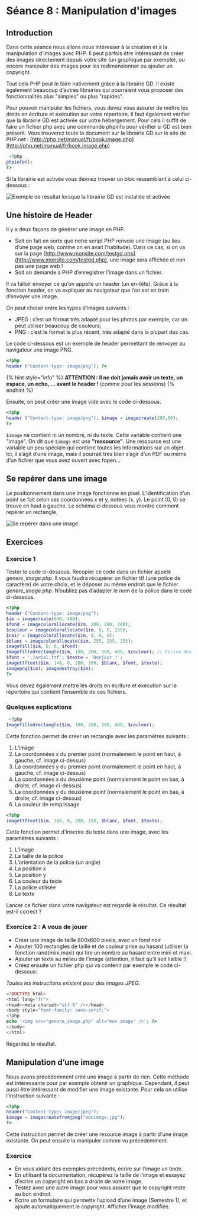 # Séance 8 : Manipulation d'images

## Introduction

Dans cette séance nous allons nous intéresser à la création et à la manipulation d’images avec PHP. Il peut parfois être intéressant de créer des images directement depuis votre site \(un graphique par exemple\), ou encore manipuler des images pour les redimensionner ou ajouter un copyright.

Tout cela PHP peut le faire nativement grâce à la librairie GD. Il existe également beaucoup d’autres librairies qui pourraient vous proposer des fonctionnalités plus "simples" ou plus "rapides".

Pour pouvoir manipuler les fichiers, vous devez vous assurer de mettre les droits en écriture et exécution sur votre répertoire. Il faut également vérifier que la librairie GD est activée sur votre hébergement. Pour cela il suffit de faire un fichier php avec une commande phpinfo pour vérifier si GD est bien présent. Vous trouverez toute la document sur la librairie GD sur le site de PHP.net : [http://php.net/manual/fr/book.image.php](http://php.net/manual/fr/book.image.php)

```php
 <?php
phpinfo();
?>
```

Si la librairie est activée vous devriez trouver un bloc ressemblant à celui ci-dessous :

![Exemple de r&#xE9;sultat lorsque la librairie GD est install&#xE9;e et activ&#xE9;e](.gitbook/assets/gd.PNG)

## Une histoire de Header

Il y a deux façons de générer une image en PHP.

* Soit on fait en sorte que notre script PHP renvoie une image \(au lieu d’une page web, comme on en avait l’habitude\). Dans ce cas, si on va sur la page [http://www.monsite.com/testgd.php](http://www.monsite.com/testgd.php), une image sera affichée et non pas une page web !
* Soit on demande à PHP d’enregistrer l’image dans un fichier.

Il va falloir envoyer ce qu’on appelle un header \(un en-tête\). Grâce à la fonction header, on va expliquer au navigateur que l’on est en train d’envoyer une image.

On peut choisir entre les types d’images suivants :

* JPEG : c’est un format très adapté pour les photos par exemple, car on peut utiliser beaucoup de couleurs;
* PNG : c’est le format le plus récent, très adapté dans la plupart des cas. 

Le code ci-dessous est un exemple de header permettant de renvoyer au navigateur une image PNG.

```php
<?php
header ("Content-type: image/png"); ?>
```

{% hint style="info" %}
**ATTENTION : Il ne doit jamais avoir un texte, un espace, un echo, ... avant le header !** \(comme pour les sessions\)
{% endhint %}

Ensuite, on peut créer une image vide avec le code ci-dessous.

```php
<?php
header ("Content-type: image/png"); $image = imagecreate(200,50);
?>
```

`$image` ne contient ni un nombre, ni du texte. Cette variable contient une "image". On dit que `$image` est une **"ressource"**. Une ressource est une variable un peu spéciale qui contient toutes les informations sur un objet. Ici, il s’agit d’une image, mais il pourrait très bien s’agir d’un PDF ou même d’un fichier que vous avez ouvert avec fopen...

## Se repérer dans une image

Le positionnement dans une image fonctionne en pixel. L’identification d’un point se fait selon ses coordonnées x et y, notées \(x, y\). Le point \(0, 0\) se trouve en haut à gauche. Le schéma ci dessous vous montre comment repérer un rectangle.

![Se rep&#xE9;rer dans une image](.gitbook/assets/repere.png)

## Exercices

### Exercice 1

Tester le code ci-dessous. Recopier ce code dans un fichier appelé _genere\_image.php_. Il vous faudra récupérer un fichier ttf \(une police de caractère\) de votre choix, et le déposer au même endroit que le fichier _genere\_image.php_. N’oubliez pas d’adapter le nom de la police dans le code ci-dessous.

```php
<?php
header ("Content-type: image/png");
$im = imagecreate(640, 480);
$fond = imagecolorallocate($im, 200, 200, 200);
$couleur = imagecolorallocate($im, 0, 0, 255);
$noir = imagecolorallocate($im, 0, 0, 0);
$blanc = imagecolorallocate($im, 255, 255, 255);
imagefill($im, 0, 0, $fond);
Imagefilledrectangle($im, 100, 200, 300, 400, $couleur); // Ecrire des textes avec GD
$font = './arial.ttf'; $texte = 'Bonjour !';
imagettftext($im, 148, 0, 200, 100, $blanc, $font, $texte);
imagepng($im); imagedestroy($im); 
?>
```

Vous devez également mettre les droits en écriture et exécution sur le répertoire qui contient l’ensemble de ces fichiers.

### Quelques explications

```php
 <?php
Imagefilledrectangle($im, 100, 200, 300, 400, $couleur);
```

Cette fonction permet de créer un rectangle avec les paramètres suivants :

1. L’image
2. La coordonnées x du premier point \(normalement le point en haut, à gauche, cf. image ci-dessus\)
3. La coordonnées y du premier point \(normalement le point en haut, à gauche, cf. image ci-dessus\)
4. La coordonnées x du deuxième point \(normalement le point en bas, à droite, cf. image ci-dessus\)
5. La coordonnées y du deuxième point \(normalement le point en bas, à droite, cf. image ci-dessus\)
6. La couleur de remplissage

```php
<?php
imagettftext($im, 148, 0, 200, 100, $blanc, $font, $texte);
```

Cette fonction permet d'inscrire du texte dans une image, avec les paramètres suivants :

1. L’image
2. La taille de la police
3. L’orientation de la police \(un angle\) 
4. La position x
5. La position y
6. La couleur du texte
7. La police utilisée
8. Le texte

Lancer ce fichier dans votre navigateur est regardé le résultat. Ce résultat est-il correct ?

### Exercice 2 : A vous de jouer

* Créer une image de taille 800x600 pixels, avec un fond noir
* Ajouter 100 rectangles de taille et de couleur prise au hasard \(utiliser la fonction rand\(mini,maxi\) qui tire un nombre au hasard entre mini et maxi.
* Ajouter un texte au milieu de l’image \(attention, il faut qu’il soit lisible !\)
* Créez ensuite un fichier php qui va contenir par exemple le code ci-dessous: 

_Toutes les instructions existent pour des images JPEG._

```php
<!DOCTYPE html>
<html lang="fr">
<head><meta charset="utf-8" /></head>
<body style="font-family: sans-serif;">
<?php
echo '<img src="genere_image.php" alt="mon image" />'; ?>
</body>
</html>
```

Regardez le résultat.

## Manipulation d’une image

Nous avons précédemment créé une image à partir de rien. Cette méthode est intéressante pour par exemple obtenir un graphique. Cependant, il peut aussi être intéressant de modifier une image existante. Pour cela on utilise l’instruction suivante :

```php
<?php
header("Content-type: image/jpeg");
$image = imagecreatefromjpeg("monimage.jpg"); 
?>
```

Cette instruction permet de créer une resource image à partir d'une image existante. On peut ensuite la manipuler comme vu précédemment.

### Exercice

* En vous aidant des exemples précédents, écrire sur l’image un texte.
* En utilisant la documentation, récupérez la taille de l’image et essayez d’écrire un copyright en bas à droite de votre image. 
* Testez avec une autre image pour vous assurer que le copyright reste au bon endroit.
* Ecrire un formulaire qui permette l’upload d’une image \(Semestre 1\), et ajoute automatiquement le copyright. Afficher l’image modifiée.

